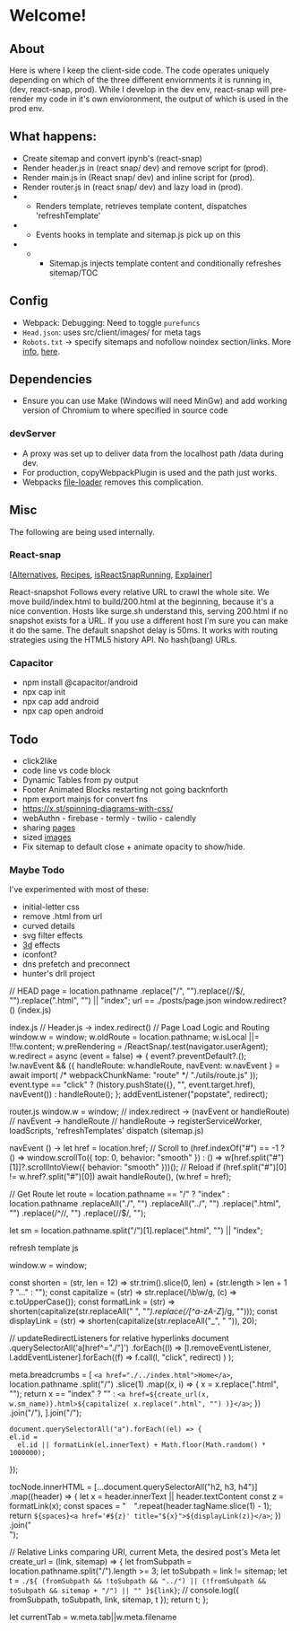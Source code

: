 # Welcome!

## About
Here is where I keep the client-side code. The code operates uniquely depending on which of the three different enviornments it is running in, (dev, react-snap, prod). While I develop in the dev env, react-snap will pre-render my code in it's own envioronment, the output of which is used in the prod env. 

## What happens:

- Create sitemap and convert ipynb's (react-snap)
- Render header.js in (react snap/ dev) and remove script for (prod).
- Render main.js in (React snap/ dev) and inline script for (prod).
- Render router.js in (react snap/ dev) and lazy load in (prod).
- - Renders template, retrieves template content, dispatches 'refreshTemplate'
- - Events hooks in template and sitemap.js pick up on this
- - - Sitemap.js injects template content and conditionally refreshes sitemap/TOC

## Config 

- Webpack: Debugging: Need to toggle `purefuncs`
- `Head.json`: uses src/client/images/ for meta tags 
- `Robots.txt` -> specify sitemaps and nofollow noindex section/links. More [info](https://search.google.com/search-console/welcome), [here](https://support.google.com/webmasters/answer/7451001).

## Dependencies

- Ensure you can use Make (Windows will need MinGw) and add working version of Chromium to where specified in source code

### devServer

- A proxy was set up to deliver data from the localhost path /data during dev.
- For production, copyWebpackPlugin is used and the path just works.
- Webpacks [file-loader](https://webpack.js.org/loaders/file-loader/) removes this complication.

## Misc
The following are being used internally. 

### React-snap

[[Alternatives](https://github.com/stereobooster/react-snap/blob/master/doc/alternatives.md), [Recipes](https://github.com/stereobooster/react-snap/blob/master/doc/recipes.md), [isReactSnapRunning](https://github.com/stereobooster/react-snap/blob/master/tests/examples/partial/index.js), [Explainer](https://github.com/stereobooster/react-snap/blob/master/doc/behind-the-scenes.md)]

React-snapshot Follows every relative URL to crawl the whole site.
We move build/index.html to build/200.html at the beginning, because it's a nice convention.
Hosts like surge.sh understand this, serving 200.html if no snapshot exists for a URL.
If you use a different host I'm sure you can make it do the same.
The default snapshot delay is 50ms. It works with routing strategies using the HTML5 history API. No hash(bang) URLs.

### Capacitor

- npm install @capacitor/android
- npx cap init
- npx cap add android
- npx cap open android


## Todo 
- click2like
- code line vs code block 
- Dynamic Tables from py output
- Footer Animated Blocks restarting not going backnforth
- npm export mainjs for convert fns
- https://x.st/spinning-diagrams-with-css/
- webAuthn - firebase - termly - twilio - calendly 
- sharing [pages](https://garden.bradwoods.io/notes/html/head/share-web-page) 
- sized [images](https://www.stefanjudis.com/snippets/a-picture-element-to-load-correctly-resized-webp-images-in-html/)
- Fix sitemap to default close + animate opacity to show/hide.

### Maybe Todo

I've experimented with most of these:

- initial-letter css
- remove .html from url
- curved details
- svg filter effects
- [3d](https://garden.bradwoods.io/notes/css/3d) effects
- iconfont?
- dns prefetch and preconnect
 - hunter's drll project













// HEAD
page = location.pathname .replace("/", "").replace(/\/$/, "").replace(".html", "") || "index";
url == ./posts/page.json
window.redirect?() (index.js)

index.js
// Header.js -> index.redirect()
// Page Load Logic and Routing
window.w = window;
w.oldRoute = location.pathname;
w.isLocal ||= !!!w.content;
w.preRendering = /ReactSnap/.test(navigator.userAgent);
w.redirect = async (event = false) => {
  event?.preventDefault?.(); 
  !w.navEvent &&
    ({ handleRoute: w.handleRoute, navEvent: w.navEvent } = await import(
      /* webpackChunkName: "route" */ "./utils/route.js"
    )); 
  event.type == "click"
    ? (history.pushState({}, "", event.target.href), navEvent())
    : handleRoute();
};
addEventListener("popstate", redirect);



router.js
window.w = window;
// index.redirect -> (navEvent or handleRoute)
// navEvent -> handleRoute
// handleRoute -> registerServiceWorker, loadScripts, 'refreshTemplates' dispatch (sitemap.js)

  navEvent () -> let href = location.href;
  // Scroll to
  (href.indexOf("#") == -1
    ? () => window.scrollTo({ top: 0, behavior: "smooth" })
    : () => w[href.split("#")[1]]?.scrollIntoView({ behavior: "smooth" }))();
  // Reload
  if (href.split("#")[0] != w.href?.split("#")[0])
    await handleRoute(), (w.href = href);

  // Get Route
  let route =
    location.pathname == "/"
      ? "index"
      : location.pathname
          .replaceAll("./", "")
          .replaceAll("../", "")
          .replace(".html", "")
          .replace(/^\//, "")
          .replace(/\/$/, "");

let sm = location.pathname.split("/")[1].replace(".html", "") || "index";



refresh template js

window.w = window;

const shorten = (str, len = 12) =>
  str.trim().slice(0, len) + (str.length > len + 1 ? "..." : "");
const capitalize = (str) => str.replace(/\b\w/g, (c) => c.toUpperCase());
const formatLink = (str) =>
  shorten(capitalize(str.replaceAll(" ", "_").replace(/[^a-zA-Z_]/g, "")));
const displayLink = (str) => shorten(capitalize(str.replaceAll("_", " ")), 20);

  // updateRedirectListeners for relative hyperlinks
  document
    .querySelectorAll('a[href^="./"]')
    .forEach((l) =>
      [l.removeEventListener, l.addEventListener].forEach((f) =>
        f.call(l, "click", redirect)
      )
    );

  meta.breadcrumbs = [
    `<a href="./../index.html">Home</a>`,
    location.pathname
      .split("/")
      .slice(1)
      .map((x, i) => {
        x = x.replace(".html", "");
        return x == "index"
          ? ""
          : `<a href=${create_url(x, w.sm_name)}.html>${capitalize(
              x.replace(".html", "")
            )}</a>`;
      })
      .join("/"),
  ].join("/");

    document.querySelectorAll("a").forEach((el) => {
    el.id =
      el.id || formatLink(el.innerText) + Math.floor(Math.random() * 1000000);
  });


  tocNode.innerHTML = [...document.querySelectorAll("h2, h3, h4")]
    .map((header) => {
      let x = header.innerText || header.textContent
      const z = formatLink(x);
      const spaces = "&emsp;".repeat(header.tagName.slice(1) - 1);
      return `${spaces}<a href='#${z}' title="${x}">${displayLink(z)}</a>`;
    })
    .join("<br/>");


// Relative Links comparing URI, current Meta, the desired post's Meta
let create_url = (link, sitemap) => {
  let fromSubpath = location.pathname.split("/").length >= 3;
  let toSubpath = link != sitemap;
  let t = `./${
    (fromSubpath && !toSubpath && "../") ||
    (!fromSubpath && toSubpath && sitemap + "/") ||
    ""
  }${link}`;
  // console.log({ fromSubpath, toSubpath, link, sitemap, t });
  return t;
};

    
  let currentTab = w.meta.tab||w.meta.filename